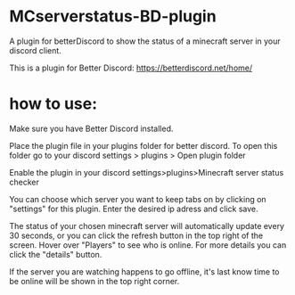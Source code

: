 # MCserverstatus-BD-plugin
A plugin for betterDiscord to show the status of a minecraft server in your discord client.

This is a plugin for Better Discord: https://betterdiscord.net/home/

# how to use:
Make sure you have Better Discord installed.

Place the plugin file in your plugins folder for better discord. To open this folder go 
to your discord settings > plugins > Open plugin folder

Enable the plugin in your discord settings>plugins>Minecraft server status checker

You can choose which server you want to keep tabs on by clicking on "settings" for this plugin.
Enter the desired ip adress and click save.


The status of your chosen minecraft server will automatically update every 30 seconds, or you can click 
the refresh button in the top right of the screen.
Hover over "Players" to see who is online.
For more details you can click the "details" button.

If the server you are watching happens to go offline, it's last know time to be online will be shown
in the top right corner.
